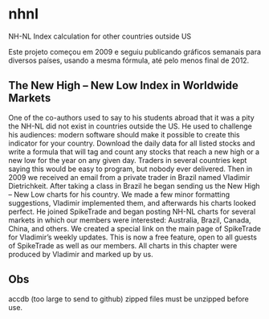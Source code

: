 # nhnl
NH-NL Index calculation for other countries outside US

Este projeto começou em 2009 e seguiu publicando gráficos semanais para diversos países, usando a mesma fórmula, até pelo menos final de 2012.

## The New High – New Low Index in Worldwide Markets

One of the co-authors used to say to his students abroad that it was a pity the NH-NL did not exist in
countries outside the US. He used to challenge his audiences: modern software should make it possible
to create this indicator for your country. Download the daily data for all listed stocks and write a
formula that will tag and count any stocks that reach a new high or a new low for the year on any given
day. Traders in several countries kept saying this would be easy to program, but nobody ever delivered.
Then in 2009 we received an email from a private trader in Brazil named Vladimir Dietrichkeit. After
taking a class in Brazil he began sending us the New High – New Low charts for his country. We made a
few minor formatting suggestions, Vladimir implemented them, and afterwards his charts looked
perfect. He joined SpikeTrade and began posting NH-NL charts for several markets in which our
members were interested: Australia, Brazil, Canada, China, and others. We created a special link on the
main page of SpikeTrade for Vladimir’s weekly updates. This is now a free feature, open to all guests of
SpikeTrade as well as our members. All charts in this chapter were produced by Vladimir and marked up
by us.

## Obs
accdb (too large to send to github) zipped files must be unzipped before use. 